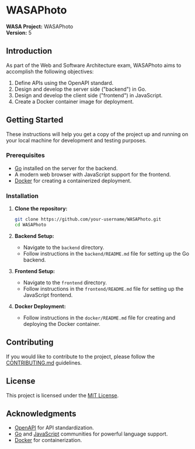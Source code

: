 # WASAPhoto

**WASA Project:** WASAPhoto  
**Version:** 5

## Introduction

As part of the Web and Software Architecture exam, WASAPhoto aims to accomplish the following objectives:

1. Define APIs using the OpenAPI standard.
2. Design and develop the server side ("backend") in Go.
3. Design and develop the client side ("frontend") in JavaScript.
4. Create a Docker container image for deployment.

## Getting Started

These instructions will help you get a copy of the project up and running on your local machine for development and testing purposes.

### Prerequisites

- [Go](https://golang.org/) installed on the server for the backend.
- A modern web browser with JavaScript support for the frontend.
- [Docker](https://www.docker.com/) for creating a containerized deployment.

### Installation

1. **Clone the repository:**
    ```bash
    git clone https://github.com/your-username/WASAPhoto.git
    cd WASAPhoto
    ```

2. **Backend Setup:**
    - Navigate to the `backend` directory.
    - Follow instructions in the `backend/README.md` file for setting up the Go backend.

3. **Frontend Setup:**
    - Navigate to the `frontend` directory.
    - Follow instructions in the `frontend/README.md` file for setting up the JavaScript frontend.

4. **Docker Deployment:**
    - Follow instructions in the `docker/README.md` file for creating and deploying the Docker container.

## Contributing

If you would like to contribute to the project, please follow the [CONTRIBUTING.md](CONTRIBUTING.md) guidelines.

## License

This project is licensed under the [MIT License](LICENSE).

## Acknowledgments

- [OpenAPI](https://www.openapis.org/) for API standardization.
- [Go](https://golang.org/) and [JavaScript](https://www.javascript.com/) communities for powerful language support.
- [Docker](https://www.docker.com/) for containerization.
